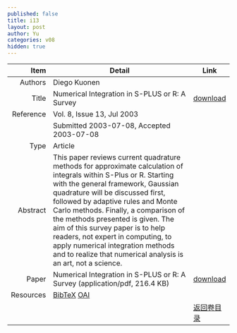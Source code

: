 ```yaml
---
published: false
title: i13
layout: post
author: Yu
categories: v08
hidden: true
---
```


| Item | Detail | Link |
|---:|---|---|
| Authors | Diego Kuonen| |
| Title |Numerical Integration in S-PLUS or R: A Survey | [download](http://www.jstatsoft.org/v08/i13/paper) |
| Reference |Vol. 8, Issue 13, Jul 2003 | |
| | Submitted 2003-07-08, Accepted 2003-07-08| | 
| Type | Article| |
| Abstract | This paper reviews current quadrature methods for approximate calculation of integrals within S-Plus or R. Starting with the general framework, Gaussian quadrature will be discussed first, followed by adaptive rules and Monte Carlo methods. Finally, a comparison of the methods presented is given. The aim of this survey paper is to help readers, not expert in computing, to apply numerical integration methods and to realize that numerical analysis is an art, not a science.| |
| Paper | Numerical Integration in S-PLUS or R: A Survey  (application/pdf, 216.4 KB)| [download](http://www.jstatsoft.org/v08/i13/paper) |
| Resources | [BibTeX](http://www.jstatsoft.org/v08/i13/bibtex) [OAI](http://www.jstatsoft.org/oai?verb=GetRecord&identifier=oai.jstatsoft/v08/i13&prefix=oai_dc)| |
| |  | [返回卷目录]({{site.baseurl}}/volume/v08.html) |